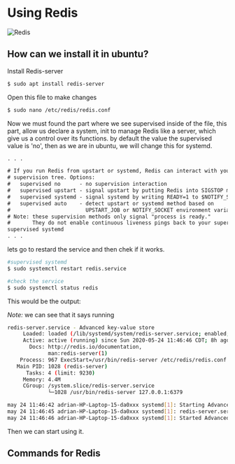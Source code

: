 <h1>Using Redis</h1>

![Redis](https://wikihosting.es/wp-content/uploads/2019/11/Redis-980x551.png)

<h2>How can we install it in ubuntu? </h2>

Install Redis-server

````Bash
$ sudo apt install redis-server
````
Open this file to make changes

````Bash
$ sudo nano /etc/redis/redis.conf
````
Now we must found the part where we see supervised inside of the file, this part, allow us declare a system, init to manage Redis
like a server, which give us a control over its functions. by default the value the supervised value is 'no', then as we are in ubuntu,
we will change this for systemd.

````txt
. . .

# If you run Redis from upstart or systemd, Redis can interact with your
# supervision tree. Options:
#   supervised no      - no supervision interaction
#   supervised upstart - signal upstart by putting Redis into SIGSTOP mode
#   supervised systemd - signal systemd by writing READY=1 to $NOTIFY_SOCKET
#   supervised auto    - detect upstart or systemd method based on
#                        UPSTART_JOB or NOTIFY_SOCKET environment variables
# Note: these supervision methods only signal "process is ready."
#       They do not enable continuous liveness pings back to your supervisor.
supervised systemd
. . .
````
lets go to restard the service and then chek if it works.

````Bash
#supervised systemd
$ sudo systemctl restart redis.service

#check the service
$ sudo systemctl status redis
````
This would be the output:

*Note:* we can see that it says running

````Bash
redis-server.service - Advanced key-value store
     Loaded: loaded (/lib/systemd/system/redis-server.service; enabled; vendor >
     Active: active (running) since Sun 2020-05-24 11:46:46 CDT; 8h ago
       Docs: http://redis.io/documentation,
             man:redis-server(1)
    Process: 967 ExecStart=/usr/bin/redis-server /etc/redis/redis.conf (code=ex>
   Main PID: 1028 (redis-server)
      Tasks: 4 (limit: 9230)
     Memory: 4.4M
     CGroup: /system.slice/redis-server.service
             └─1028 /usr/bin/redis-server 127.0.0.1:6379

may 24 11:46:42 adrian-HP-Laptop-15-da0xxx systemd[1]: Starting Advanced key-va>
may 24 11:46:45 adrian-HP-Laptop-15-da0xxx systemd[1]: redis-server.service: Ca>
may 24 11:46:46 adrian-HP-Laptop-15-da0xxx systemd[1]: Started Advanced key-val>
````
Then we can start using it.

<h2>Commands for Redis</h2>

